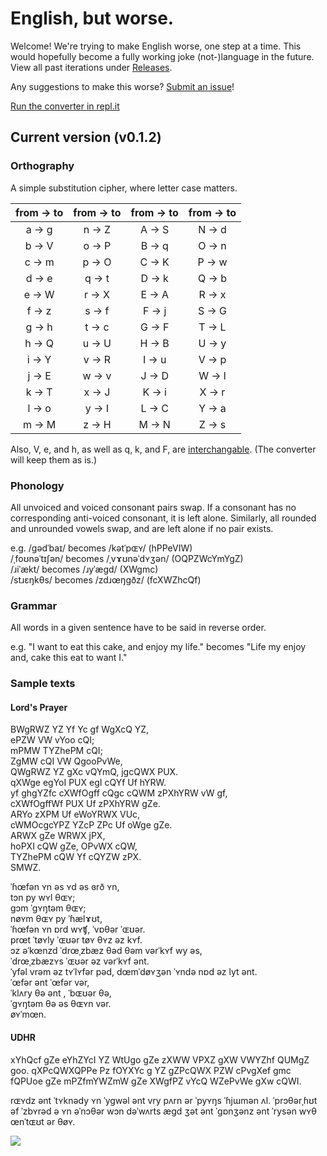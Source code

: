 # English, but worse.
Welcome! We're trying to make English worse, one step at a time. This would hopefully become a fully working joke (not-)language in the future. View all past iterations under [Releases](https://github.com/ajlee2006/english-but-worse/releases).

Any suggestions to make this worse? [Submit an issue](https://github.com/ajlee2006/english-but-worse/issues/new)!

[Run the converter in repl.it](https://repl.it/@AJLee/english-but-worse)

## Current version (v0.1.2)

### Orthography

A simple substitution cipher, where letter case matters.

from → to | from → to | from → to | from → to
:---: | :---: | :---: | :---:
a → g | n → Z | A → S | N → d
b → V | o → P | B → q | O → n
c → m | p → O | C → K | P → w
d → e | q → t | D → k | Q → b
e → W | r → X | E → A | R → x
f → z | s → f | F → j | S → G
g → h | t → c | G → F | T → L
h → Q | u → U | H → B | U → y
i → Y | v → R | I → u | V → p
j → E | w → v | J → D | W → l
k → T | x → J | K → i | X → r
l → o | y → I | L → C | Y → a
m → M | z → H | M → N | Z → s

Also, V, e, and h, as well as q, k, and F, are [interchangable](https://badconlangingideas.tumblr.com/post/156908127117/490). (The converter will keep them as is.)

### Phonology

All unvoiced and voiced consonant pairs swap. If a consonant has no corresponding anti-voiced consonant, it is left alone. Similarly, all rounded and unrounded vowels swap, and are left alone if no pair exists.

e.g. /ɡədˈbaɪ/ becomes /kətˈpɶʏ/ (hPPeVIW)  
/ˌfoʊnəˈtɪʃən/ becomes /ˌvɤʊnəˈdʏʒən/ (OQPZWcYmYgZ)  
/ɹiˈækt/ becomes /ɹyˈægd/ (XWgmc)  
/stɹɛŋkθs/ becomes /zdɹœŋgðz/ (fcXWZhcQf)

### Grammar

All words in a given sentence have to be said in reverse order.

e.g. "I want to eat this cake, and enjoy my life." becomes "Life my enjoy and, cake this eat to want I."

### Sample texts

#### Lord's Prayer

BWgRWZ YZ Yf Yc gf WgXcQ YZ,  
ePZW VW vYoo cQI;  
mPMW TYZhePM cQI;  
ZgMW cQI VW QgooPvWe,  
QWgRWZ YZ gXc vQYmQ, jgcQWX PUX.  
qXWge egYoI PUX egI cQYf Uf hYRW.  
yf ghgYZfc cXWfOgff cQgc cQWM zPXhYRW vW gf,  
cXWfOgffWf PUX Uf zPXhYRW gZe.  
ARYo zXPM Uf eWoYRWX VUc,  
cWMOcgcYPZ YZcP ZPc Uf oWge gZe.  
ARWX gZe WRWX jPX,  
hoPXI cQW gZe, OPvWX cQW,  
TYZhePM cQW Yf cQYZW zPX.  
SMWZ.  

ˈɦœfən ʏn əs ʏd əs ɞrð ʏn,  
tɔn py wʏl θɶʏ;  
gɔm ˈgʏŋtəm θɶʏ;  
nøʏm θɶʏ py ˈɦælɤʊt,  
ˈɦœfən ʏn ɒrd wʏʧ, ˈvɒθər ˈɶʊər.  
prœt ˈtøʏly ˈɶʊər tøʏ θʏz əz kʏf.  
ɔz əˈkœnzd ˈdrœˌzbæz θəd θəm vərˈkʏf wy əs,  
ˈdrœˌzbæzʏs ˈɶʊər əz vərˈkʏf ənt.  
ˈyfəl vrəm əz tʏˈlʏfər pəd, 
dœmˈdøʏʒən ˈʏndə nɒd əz lyt ənt.  
ˈœfər ənt ˈœfər vər,  
ˈklʌry θə ənt , ˈbɶʊər θə,  
ˈgʏŋtəm θə əs θɶʏn vər.  
øʏˈmœn.

#### UDHR

xYhQcf gZe eYhZYcI YZ WtUgo gZe zXWW VPXZ gXW VWYZhf QUMgZ goo. qXPcQWXQPPe Pz fOYXYc g YZ gZPcQWX PZW cPvgXef gmc fQPUoe gZe mPZfmYWZmW gZe XWgfPZ vYcQ WZePvWe gXw cQWI.

rɶʏdz ənt ˈtʏknədy ʏn ˈygwəl ənt vry pʌrn ər ˈpyʏŋs ˈɦjɯmən ʌl. ˈprɔθərˌɦʊt əf ˈzbʏrəd ə ʏn əˈnɔθər wɔn dəˈwʌrts ægd ʒət ənt ˈgɒnʒənz ənt ˈrysən wʏθ œnˈtɶʊt ər θøʏ.

  
  

<div><a href="https://info.flagcounter.com/Ya4c"><img src="https://s01.flagcounter.com/count2/Ya4c/bg_FFFFFF/txt_000000/border_CCCCCC/columns_2/maxflags_20/viewers_0/labels_0/pageviews_0/flags_0/percent_0/" border="0"></a></div>
